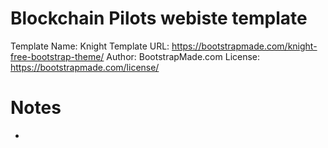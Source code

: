 
 # Blockchain Pilots webiste template #

Template Name: Knight
Template URL: https://bootstrapmade.com/knight-free-bootstrap-theme/
Author: BootstrapMade.com
License: https://bootstrapmade.com/license/

# Notes

* 